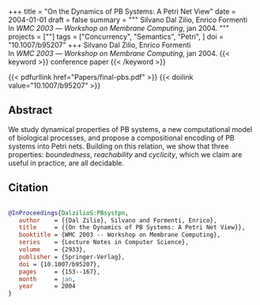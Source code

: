 +++
title = "On the Dynamics of PB Systems: A Petri Net View"
date = 2004-01-01
draft = false
summary = """
Silvano Dal Zilio, Enrico Formenti <br />
In _WMC 2003_ — _Workshop on Membrane Computing_, jan 2004.
"""
projects = [""]
tags = ["Concurrency", "Semantics", "Petri", ]
doi = "10.1007/b95207"
+++
Silvano Dal Zilio, Enrico Formenti <br />
In _WMC 2003_ — _Workshop on Membrane Computing_, jan 2004.
{{< keyword >}} conference paper {{< /keyword >}}


{{< pdfurllink href="Papers/final-pbs.pdf" >}}
{{< doilink value="10.1007/b95207" >}}

## Abstract
We study dynamical properties of PB systems, a new computational model of biological
        processes, and propose a compositional encoding of PB systems into Petri nets. Building on
        this relation, we show that three properties: _boundedness_, _reachability_ and _cyclicity_,
        which we claim are useful in practice, are all decidable. 



## Citation

```bibtex

@InProceedings{DalzilioS:PBsystpn,
   author    = {{Dal Zilio}, Silvano and Formenti, Enrico},
   title     = {{On the Dynamics of PB Systems: A Petri Net View}},
   booktitle = {WMC 2003 -- Workshop on Membrane Computing},
   series    = {Lecture Notes in Computer Science},
   volume    = {2933},
   publisher = {Springer-Verlag},
   doi = {10.1007/b95207},
   pages     = {153--167},
   month     = jan, 
   year      = 2004
}

````
